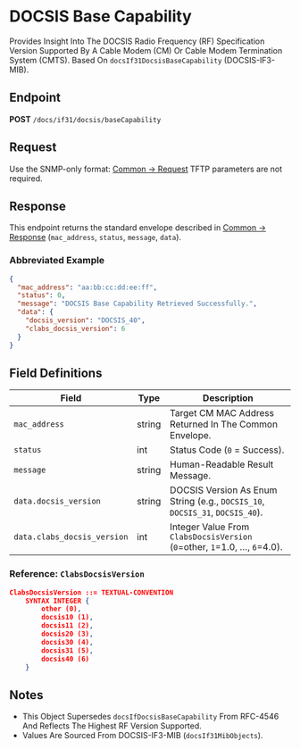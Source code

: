 # DOCSIS Base Capability

Provides Insight Into The DOCSIS Radio Frequency (RF) Specification Version Supported By A Cable Modem (CM) Or Cable Modem Termination System (CMTS). Based On `docsIf31DocsisBaseCapability` (DOCSIS-IF3-MIB).

## Endpoint

**POST** `/docs/if31/docsis/baseCapability`

## Request

Use the SNMP-only format: [Common → Request](../../../common/request.md)
TFTP parameters are not required.

## Response

This endpoint returns the standard envelope described in [Common → Response](../../../common/response.md) (`mac_address`, `status`, `message`, `data`).

### Abbreviated Example

```json
{
  "mac_address": "aa:bb:cc:dd:ee:ff",
  "status": 0,
  "message": "DOCSIS Base Capability Retrieved Successfully.",
  "data": {
    "docsis_version": "DOCSIS_40",
    "clabs_docsis_version": 6
  }
}
```

## Field Definitions

| Field                       | Type   | Description                                                                  |
| --------------------------- | ------ | ---------------------------------------------------------------------------- |
| `mac_address`               | string | Target CM MAC Address Returned In The Common Envelope.                       |
| `status`                    | int    | Status Code (`0` = Success).                                                 |
| `message`                   | string | Human-Readable Result Message.                                               |
| `data.docsis_version`       | string | DOCSIS Version As Enum String (e.g., `DOCSIS_10`, `DOCSIS_31`, `DOCSIS_40`). |
| `data.clabs_docsis_version` | int    | Integer Value From `ClabsDocsisVersion` (`0`=other, `1`=1.0, …, `6`=4.0).    |

### Reference: `ClabsDocsisVersion`

```json
ClabsDocsisVersion ::= TEXTUAL-CONVENTION
    SYNTAX INTEGER {
        other (0),
        docsis10 (1),
        docsis11 (2),
        docsis20 (3),
        docsis30 (4),
        docsis31 (5),
        docsis40 (6)
    }
```

## Notes

* This Object Supersedes `docsIfDocsisBaseCapability` From RFC-4546 And Reflects The Highest RF Version Supported.
* Values Are Sourced From DOCSIS-IF3-MIB (`docsIf31MibObjects`).
